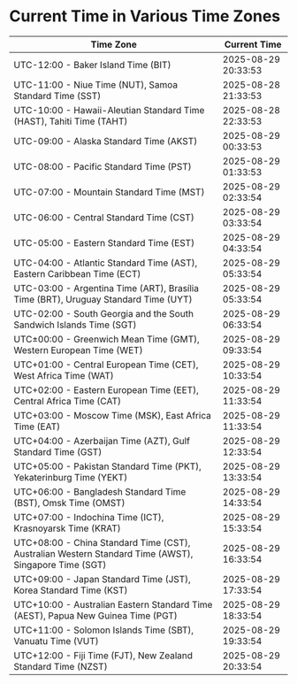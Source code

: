 # Current Time in Various Time Zones

| Time Zone | Current Time |
|-----------|--------------|
| UTC-12:00 - Baker Island Time (BIT) | 2025-08-29 20:33:53 |
| UTC-11:00 - Niue Time (NUT), Samoa Standard Time (SST) | 2025-08-28 21:33:53 |
| UTC-10:00 - Hawaii-Aleutian Standard Time (HAST), Tahiti Time (TAHT) | 2025-08-28 22:33:53 |
| UTC-09:00 - Alaska Standard Time (AKST) | 2025-08-29 00:33:53 |
| UTC-08:00 - Pacific Standard Time (PST) | 2025-08-29 01:33:53 |
| UTC-07:00 - Mountain Standard Time (MST) | 2025-08-29 02:33:54 |
| UTC-06:00 - Central Standard Time (CST) | 2025-08-29 03:33:54 |
| UTC-05:00 - Eastern Standard Time (EST) | 2025-08-29 04:33:54 |
| UTC-04:00 - Atlantic Standard Time (AST), Eastern Caribbean Time (ECT) | 2025-08-29 05:33:54 |
| UTC-03:00 - Argentina Time (ART), Brasília Time (BRT), Uruguay Standard Time (UYT) | 2025-08-29 05:33:54 |
| UTC-02:00 - South Georgia and the South Sandwich Islands Time (SGT) | 2025-08-29 06:33:54 |
| UTC±00:00 - Greenwich Mean Time (GMT), Western European Time (WET) | 2025-08-29 09:33:54 |
| UTC+01:00 - Central European Time (CET), West Africa Time (WAT) | 2025-08-29 10:33:54 |
| UTC+02:00 - Eastern European Time (EET), Central Africa Time (CAT) | 2025-08-29 11:33:54 |
| UTC+03:00 - Moscow Time (MSK), East Africa Time (EAT) | 2025-08-29 11:33:54 |
| UTC+04:00 - Azerbaijan Time (AZT), Gulf Standard Time (GST) | 2025-08-29 12:33:54 |
| UTC+05:00 - Pakistan Standard Time (PKT), Yekaterinburg Time (YEKT) | 2025-08-29 13:33:54 |
| UTC+06:00 - Bangladesh Standard Time (BST), Omsk Time (OMST) | 2025-08-29 14:33:54 |
| UTC+07:00 - Indochina Time (ICT), Krasnoyarsk Time (KRAT) | 2025-08-29 15:33:54 |
| UTC+08:00 - China Standard Time (CST), Australian Western Standard Time (AWST), Singapore Time (SGT) | 2025-08-29 16:33:54 |
| UTC+09:00 - Japan Standard Time (JST), Korea Standard Time (KST) | 2025-08-29 17:33:54 |
| UTC+10:00 - Australian Eastern Standard Time (AEST), Papua New Guinea Time (PGT) | 2025-08-29 18:33:54 |
| UTC+11:00 - Solomon Islands Time (SBT), Vanuatu Time (VUT) | 2025-08-29 19:33:54 |
| UTC+12:00 - Fiji Time (FJT), New Zealand Standard Time (NZST) | 2025-08-29 20:33:54 |
